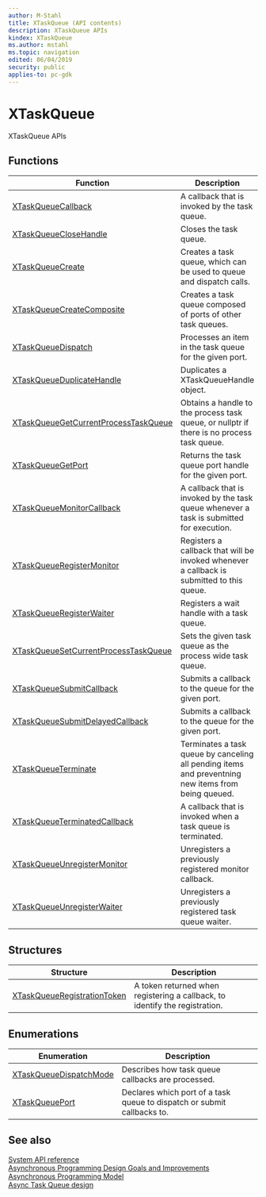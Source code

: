 ```yaml
---
author: M-Stahl
title: XTaskQueue (API contents)
description: XTaskQueue APIs
kindex: XTaskQueue
ms.author: mstahl
ms.topic: navigation
edited: 06/04/2019
security: public
applies-to: pc-gdk
---
```


# XTaskQueue  

XTaskQueue APIs
  
  
## Functions  
  
| Function | Description |  
| --- | --- |  
| [XTaskQueueCallback](functions/xtaskqueuecallback.md) | A callback that is invoked by the task queue. |  
| [XTaskQueueCloseHandle](functions/xtaskqueueclosehandle.md) | Closes the task queue. |  
| [XTaskQueueCreate](functions/xtaskqueuecreate.md) | Creates a task queue, which can be used to queue and dispatch calls. |  
| [XTaskQueueCreateComposite](functions/xtaskqueuecreatecomposite.md) | Creates a task queue composed of ports of other task queues. |  
| [XTaskQueueDispatch](functions/xtaskqueuedispatch.md) | Processes an item in the task queue for the given port. |  
| [XTaskQueueDuplicateHandle](functions/xtaskqueueduplicatehandle.md) | Duplicates a XTaskQueueHandle object. |  
| [XTaskQueueGetCurrentProcessTaskQueue](functions/xtaskqueuegetcurrentprocesstaskqueue.md) | Obtains a handle to the process task queue, or nullptr if there is no process task queue. |  
| [XTaskQueueGetPort](functions/xtaskqueuegetport.md) | Returns the task queue port handle for the given port. |  
| [XTaskQueueMonitorCallback](functions/xtaskqueuemonitorcallback.md) | A callback that is invoked by the task queue whenever a task is submitted for execution. |  
| [XTaskQueueRegisterMonitor](functions/xtaskqueueregistermonitor.md) | Registers a callback that will be invoked whenever a callback is submitted to this queue. |  
| [XTaskQueueRegisterWaiter](functions/xtaskqueueregisterwaiter.md) | Registers a wait handle with a task queue. |  
| [XTaskQueueSetCurrentProcessTaskQueue](functions/xtaskqueuesetcurrentprocesstaskqueue.md) | Sets the given task queue as the process wide task queue. |  
| [XTaskQueueSubmitCallback](functions/xtaskqueuesubmitcallback.md) | Submits a callback to the queue for the given port. |  
| [XTaskQueueSubmitDelayedCallback](functions/xtaskqueuesubmitdelayedcallback.md) | Submits a callback to the queue for the given port. |  
| [XTaskQueueTerminate](functions/xtaskqueueterminate.md) | Terminates a task queue by canceling all pending items and preventning new items from being queued. |  
| [XTaskQueueTerminatedCallback](functions/xtaskqueueterminatedcallback.md) | A callback that is invoked when a task queue is terminated. |  
| [XTaskQueueUnregisterMonitor](functions/xtaskqueueunregistermonitor.md) | Unregisters a previously registered monitor callback. |  
| [XTaskQueueUnregisterWaiter](functions/xtaskqueueunregisterwaiter.md) | Unregisters a previously registered task queue waiter. |  
  
## Structures  
  
| Structure | Description |  
| --- | --- |  
| [XTaskQueueRegistrationToken](structs/xtaskqueueregistrationtoken.md) | A token returned when registering a callback, to identify the registration. |  
  
## Enumerations  
  
| Enumeration | Description |  
| --- | --- |  
| [XTaskQueueDispatchMode](enums/xtaskqueuedispatchmode.md) | Describes how task queue callbacks are processed. |  
| [XTaskQueuePort](enums/xtaskqueueport.md) | Declares which port of a task queue to dispatch or submit callbacks to. |  
  
  
## See also  

[System API reference](../gc-reference-system-toc.md)  
[Asynchronous Programming Design Goals and Improvements](../../../system/overviews/async-whitepaper.md)  
[Asynchronous Programming Model](../../../system/overviews/async-programming-model.md)  
[Async Task Queue design](../../../system/overviews/async-task-queue-design.md)  
  
  